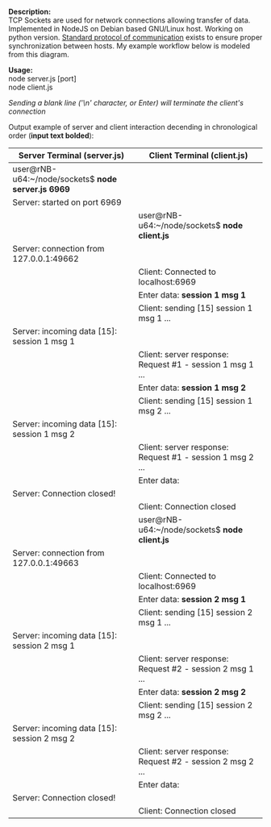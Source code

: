 **Description:**  
TCP Sockets are used for network connections allowing transfer of data. Implemented in NodeJS on Debian based GNU/Linux host. Working on python version.
[Standard protocol of communication](http://en.wikipedia.org/wiki/Berkeley_sockets#/media/File:InternetSocketBasicDiagram_zhtw.png) exists to ensure proper synchronization between hosts. My example workflow below is modeled from this diagram.

**Usage:**  
node server.js [port]  
node client.js

*Sending a blank line ('\n' character, or Enter) will terminate the client's connection*

Output example of server and client interaction decending in chronological order (**input text bolded**):

| Server Terminal (server.js) | Client Terminal (client.js) |
|---|---|
| user@rNB-u64:~/node/sockets$ **node server.js 6969** | |
| Server: started on port 6969 | |
| | user@rNB-u64:~/node/sockets$ **node client.js** |
| Server: connection from 127.0.0.1:49662 | |
| | Client: Connected to localhost:6969 |
| | Enter data: **session 1 msg 1** |
| | Client: sending [15] session 1 msg 1 ... |
| Server: incoming data [15]: session 1 msg 1 |  |
| | Client: server response: Request #1 - session 1 msg 1 ... |
| | Enter data: **session 1 msg 2** |
| | Client: sending [15] session 1 msg 2 ... |
| Server: incoming data [15]: session 1 msg 2 | |
| | Client: server response: Request #1 - session 1 msg 2 ... |
| | Enter data: |
| Server: Connection closed! | |
| | Client: Connection closed |
| | user@rNB-u64:~/node/sockets$ **node client.js** |
| Server: connection from 127.0.0.1:49663 | |
| | Client: Connected to localhost:6969 |
| | Enter data: **session 2 msg 1** |
| | Client: sending [15] session 2 msg 1 ... |
| Server: incoming data [15]: session 2 msg 1 | |
| | Client: server response: Request #2 - session 2 msg 1 ... |
| | Enter data: **session 2 msg 2** |
| | Client: sending [15] session 2 msg 2 ... |
| Server: incoming data [15]: session 2 msg 2 | |
| | Client: server response: Request #2 - session 2 msg 2 ... |
| | Enter data: |
| Server: Connection closed! | |
| | Client: Connection closed |
